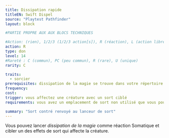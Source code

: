 ```yaml
---
title: Dissipation rapide
titleEN: Swift Dispel
source: "Playtest Pathfinder"
layout: block

#PARTIE PROPRE AUX AUX BLOCS TECHNIQUES

#Action: (rien), 1/2/3 (1/2/3 action[s]), R (réaction), L (action libre)
action: R
type: don
level: 14
#Rareté : C (commun), PC (peu commun), R (rare), U (unique)
rarity: C

traits:
  - sorcier
prerequisites: dissipation de la magie se trouve dans votre répertoire de sorts
frequency: 
cost:
trigger: vous affectez une créature avec un sort ciblé
requirements: vous avez un emplacement de sort non utilisé que vous pourriez utiliser pour incanter dissipation de la magie

summary: "Sort contré renvoyé au lanceur de sort"
---
```


Vous pouvez lancer *dissipation de la magie* comme réaction Somatique et cibler un des effets de sort qui affecte la créature.